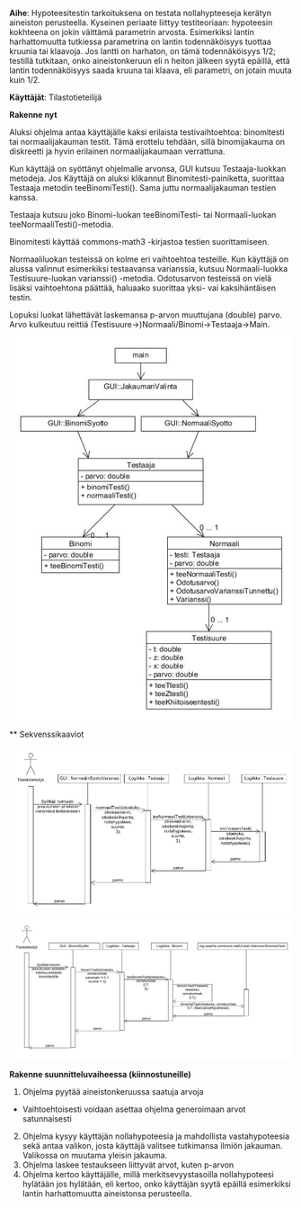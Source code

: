 ﻿**Aihe**: Hypoteesitestin tarkoituksena on testata nollahypteeseja kerätyn aineiston perusteella. Kyseinen periaate liittyy testiteoriaan: hypoteesin kokhteena on jokin väittämä parametrin arvosta. Esimerkiksi lantin harhattomuutta tutkiessa parametrina on lantin todennäköisyys tuottaa kruunia tai klaavoja. Jos lantti on harhaton, on tämä todennäköisyys 1/2; testillä tutkitaan, onko aineistonkeruun eli n heiton jälkeen syytä epäillä, että lantin todennäköisyys saada kruuna tai klaava, eli parametri, on jotain muuta kuin 1/2.

**Käyttäjät**: Tilastotieteilijä

**Rakenne nyt**

Aluksi ohjelma antaa käyttäjälle kaksi erilaista testivaihtoehtoa: binomitesti tai normaalijakauman testit. Tämä erottelu tehdään, sillä binomijakauma on diskreetti ja hyvin erilainen normaalijakaumaan verrattuna.

Kun käyttäjä on syöttänyt ohjelmalle arvonsa, GUI kutsuu Testaaja-luokkan metodeja. Jos Käyttäjä on aluksi klikannut Binomitesti-painiketta, suorittaa Testaaja metodin teeBinomiTesti(). Sama juttu normaalijakauman testien kanssa.

Testaaja kutsuu joko Binomi-luokan teeBinomiTesti- tai Normaali-luokan teeNormaaliTesti()-metodia. 

Binomitesti käyttää commons-math3 -kirjastoa testien suorittamiseen. 

Normaaliluokan testeissä on kolme eri vaihtoehtoa testeille. Kun käyttäjä on alussa valinnut esimerkiksi testaavansa varianssia, kutsuu Normaali-luokka Testisuure-luokan varianssi() -metodia. Odotusarvon testeissä on vielä lisäksi vaihtoehtona päättää, haluaako suorittaa yksi- vai kaksihäntäisen testin.

Lopuksi luokat lähettävät laskemansa p-arvon muuttujana (double) parvo. Arvo kulkeutuu reittiä (Testisuure->)Normaali/Binomi->Testaaja->Main. 

![Luokkakaavio](https://raw.githubusercontent.com/lecromine/hypoteesitesti/master/dokumentointi/luokkakaavio2.jpg "luokkakaavio")

** Sekvenssikaaviot

![Sekvenssikaavio 1](https://raw.githubusercontent.com/lecromine/hypoteesitesti/master/dokumentointi/sekvenssikaavio1.jpg "Sekvenssikaavio 1.")
![Sekvenssikaavio 2](https://raw.githubusercontent.com/lecromine/hypoteesitesti/master/dokumentointi/sekvenssikaavio2.jpg "Sekvenssikaavio 2.")

**Rakenne suunnitteluvaiheessa (kiinnostuneille)**

1. Ohjelma pyytää aineistonkeruussa saatuja arvoja
  - Vaihtoehtoisesti voidaan asettaa ohjelma generoimaan arvot satunnaisesti
2. Ohjelma kysyy käyttäjän nollahypoteesia ja mahdollista vastahypoteesia sekä antaa valikon, josta käyttäjä valitsee tutkimansa ilmiön jakauman. Valikossa on muutama yleisin jakauma.
3. Ohjelma laskee testaukseen liittyvät arvot, kuten p-arvon
4. Ohjelma kertoo käyttäjälle, millä merkitsevyystasoilla nollahypoteesi hylätään jos hylätään, eli kertoo, onko käyttäjän syytä epäillä esimerkiksi lantin harhattomuutta aineistonsa perusteella.



